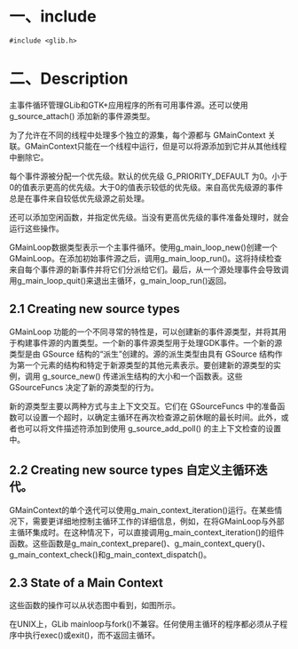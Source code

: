 # 一、include
```
#include <glib.h>
```

# 二、Description

主事件循环管理GLib和GTK+应用程序的所有可用事件源。还可以使用 g_source_attach() 添加新的事件源类型。

为了允许在不同的线程中处理多个独立的源集，每个源都与 GMainContext 关联。GMainContext只能在一个线程中运行，但是可以将源添加到它并从其他线程中删除它。

每个事件源被分配一个优先级。默认的优先级 G_PRIORITY_DEFAULT 为0。小于0的值表示更高的优先级。大于0的值表示较低的优先级。来自高优先级源的事件总是在事件来自较低优先级源之前处理。

还可以添加空闲函数，并指定优先级。当没有更高优先级的事件准备处理时，就会运行这些操作。

GMainLoop数据类型表示一个主事件循环。使用g_main_loop_new()创建一个GMainLoop。在添加初始事件源之后，调用g_main_loop_run()。这将持续检查来自每个事件源的新事件并将它们分派给它们。最后，从一个源处理事件会导致调用g_main_loop_quit()来退出主循环，g_main_loop_run()返回。

## 2.1 Creating new source types

GMainLoop 功能的一个不同寻常的特性是，可以创建新的事件源类型，并将其用于构建事件源的内置类型。一个新的事件源类型用于处理GDK事件。一个新的源类型是由 GSource 结构的“派生”创建的。源的派生类型由具有 GSource 结构作为第一个元素的结构和特定于新源类型的其他元素表示。要创建新的源类型的实例，调用 g_source_new() 传递派生结构的大小和一个函数表。这些 GSourceFuncs 决定了新的源类型的行为。

新的源类型主要以两种方式与主上下文交互。它们在 GSourceFuncs 中的准备函数可以设置一个超时，以确定主循环在再次检查源之前休眠的最长时间。此外，或者也可以将文件描述符添加到使用 g_source_add_poll() 的主上下文检查的设置中。


## 2.2 Creating new source types 自定义主循环迭代。

GMainContext的单个迭代可以使用g_main_context_iteration()运行。在某些情况下，需要更详细地控制主循环工作的详细信息，例如，在将GMainLoop与外部主循环集成时。在这种情况下，可以直接调用g_main_context_iteration()的组件函数。这些函数是g_main_context_prepare()、g_main_context_query()、g_main_context_check()和g_main_context_dispatch()。


## 2.3 State of a Main Context

这些函数的操作可以从状态图中看到，如图所示。


在UNIX上，GLib mainloop与fork()不兼容。任何使用主循环的程序都必须从子程序中执行exec()或exit()，而不返回主循环。
